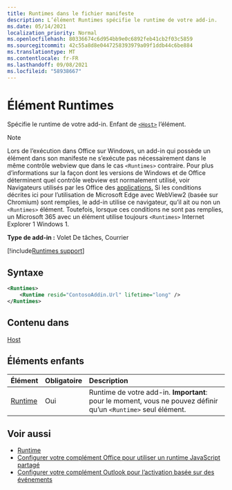 ```yaml
---
title: Runtimes dans le fichier manifeste
description: L’élément Runtimes spécifie le runtime de votre add-in.
ms.date: 05/14/2021
localization_priority: Normal
ms.openlocfilehash: 80336674c6d954bb9e0c6892feb41cb2f03c5859
ms.sourcegitcommit: 42c55a8d8e0447258393979a09f1ddb44c6be884
ms.translationtype: MT
ms.contentlocale: fr-FR
ms.lasthandoff: 09/08/2021
ms.locfileid: "58938667"
---
```

# <a name="runtimes-element"></a>Élément Runtimes

Spécifie le runtime de votre add-in. Enfant de [`<Host>`](host.md) l’élément.

> [!NOTE]
> Lors de l’exécution dans Office sur Windows, un add-in qui possède un élément dans son manifeste ne s’exécute pas nécessairement dans le même contrôle webview que dans le cas `<Runtimes>` contraire. Pour plus d’informations sur la façon dont les versions de Windows et de Office déterminent quel contrôle webview est normalement utilisé, voir Navigateurs utilisés par les Office des [applications.](../../concepts/browsers-used-by-office-web-add-ins.md) Si les conditions décrites ici pour l’utilisation de Microsoft Edge avec WebView2 (basée sur Chromium) sont remplies, le add-in utilise ce navigateur, qu’il ait ou non un `<Runtimes>` élément. Toutefois, lorsque ces conditions ne sont pas remplies, un Microsoft 365 avec un élément utilise toujours `<Runtimes>` Internet Explorer 1 Windows 1.

**Type de add-in :** Volet De tâches, Courrier

[!include[Runtimes support](../../includes/runtimes-note.md)]

## <a name="syntax"></a>Syntaxe

```XML
<Runtimes>
    <Runtime resid="ContosoAddin.Url" lifetime="long" />
</Runtimes>
```

## <a name="contained-in"></a>Contenu dans

[Host](host.md)

## <a name="child-elements"></a>Éléments enfants

|  Élément |  Obligatoire  |  Description  |
|:-----|:-----|:-----|
| [Runtime](runtime.md) | Oui |  Runtime de votre add-in. **Important**: pour le moment, vous ne pouvez définir qu’un `<Runtime>` seul élément. |

## <a name="see-also"></a>Voir aussi

- [Runtime](runtime.md)
- [Configurer votre complément Office pour utiliser un runtime JavaScript partagé](../../develop/configure-your-add-in-to-use-a-shared-runtime.md)
- [Configurer votre complément Outlook pour l’activation basée sur des événements](../../outlook/autolaunch.md)
